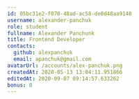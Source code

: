 ```yaml
---
id: 05bc31e2-f070-48ad-ac58-de0d48aa9140
username: alexander-panchuk
role: student
fullname: Alexander Panchunk
title: Frontend Developer
contacts:
  github: alexpanchuk
  email: apanchuk@gmail.com
avatarUrl: /accounts/alex-panchuk.png
createdAt: 2020-05-13 13:04:11.951866	
editedAt: 2020-09-07 09:14:57.633262	
bonus: 0
---
```

